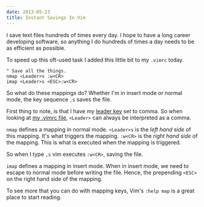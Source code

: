 ```yaml
---
date: 2013-05-23
title: Instant Savings In Vim
---
```


I save text files hundreds of times every day. I hope to have a long career developing software, so anything I do hundreds of times a day needs to be as efficient as possible.

To speed up this oft-used task I added this little bit to my `.vimrc` today.

```vim
" Save all the things.
nmap <Leader>s :w<CR>
imap <Leader>s <ESC>:w<CR>
```

So what do these mappings do? Whether I'm in insert mode or normal mode, the key sequence `,s` saves the file.

First thing to note, is that I have my [leader key][] set to comma. So when looking at [my .vimrc file][], `<Leader>` can always be interpreted as a comma.

`nmap` defines a mapping in normal mode. `<Leader>s` is the _left hand side_ of this mapping. It's what triggers the mapping. `:w<CR>` is the _right hand side_ of the mapping. This is what is executed when the mapping is triggered.

So when I type `,s` vim executes `:w<CR>`, saving the file.

`imap` defines a mapping in insert mode. When in insert mode, we need to escape to normal mode before writing the file. Hence, the prepending `<ESC>` on the right hand side of the mapping.

To see more that you can do with mapping keys, Vim's `:help map` is a great place to start reading.

[leader key]: http://vimdoc.sourceforge.net/htmldoc/map.html#mapleader
[my .vimrc file]: https://github.com/danott/dotfiles/blob/master/vim/vimrc.symlink
